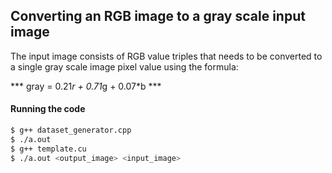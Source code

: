 ## Converting an RGB image to a gray scale input image

The input image consists of RGB value triples that needs to be converted to a single gray scale image pixel value using the formula:

*** gray = 0.21*r + 0.71*g + 0.07*b ***

#### Running the code

```sh
$ g++ dataset_generator.cpp
$ ./a.out
$ g++ template.cu
$ ./a.out <output_image> <input_image>
```
